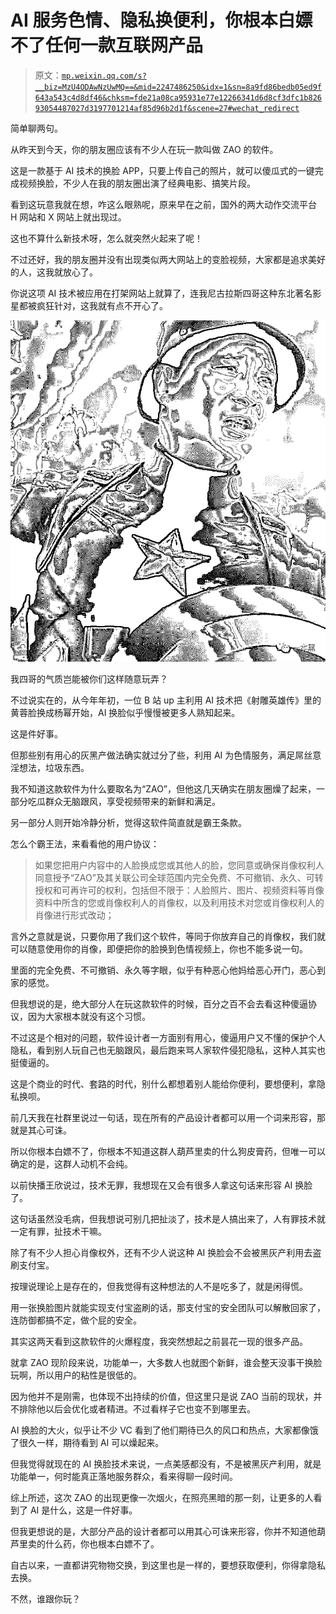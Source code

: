 # AI 服务色情、隐私换便利，你根本白嫖不了任何一款互联网产品

> 原文：[`mp.weixin.qq.com/s?__biz=MzU4ODAwNzUwMQ==&mid=2247486250&idx=1&sn=8a9fd86bedb05ed9f643a543c4d8df46&chksm=fde21a08ca95931e77e12266341d6d8cf3dfc1b82693054487027d3197701214af85d96b2d1f&scene=27#wechat_redirect`](http://mp.weixin.qq.com/s?__biz=MzU4ODAwNzUwMQ==&mid=2247486250&idx=1&sn=8a9fd86bedb05ed9f643a543c4d8df46&chksm=fde21a08ca95931e77e12266341d6d8cf3dfc1b82693054487027d3197701214af85d96b2d1f&scene=27#wechat_redirect)

 简单聊两句。 

从昨天到今天，你的朋友圈应该有不少人在玩一款叫做 ZAO 的软件。

这是一款基于 AI 技术的换脸 APP，只要上传自己的照片，就可以傻瓜式的一键完成视频换脸，不少人在我的朋友圈出演了经典电影、搞笑片段。

看到这玩意我就在想，咋这么眼熟呢，原来早在之前，国外的两大动作交流平台 H 网站和 X 网站上就出现过。

这也不算什么新技术呀，怎么就突然火起来了呢！

不过还好，我的朋友圈并没有出现类似两大网站上的变脸视频，大家都是追求美好的人，这我就放心了。

你说这项 AI 技术被应用在打架网站上就算了，连我尼古拉斯四哥这种东北著名影星都被疯狂针对，这我就有点不开心了。

![](img/75531f5dddc610fb45ca62558376e975.jpg)

我四哥的气质岂能被你们这样随意玩弄？

不过说实在的，从今年年初，一位 B 站 up 主利用 AI 技术把《射雕英雄传》里的黄蓉脸换成杨幂开始，AI 换脸似乎慢慢被更多人熟知起来。

这是件好事。

但那些别有用心的灰黑产做法确实就过分了些，利用 AI 为色情服务，满足屌丝意淫想法，垃圾东西。

我不知道这款软件为什么要取名为“ZAO”，但他这几天确实在朋友圈燥了起来，一部分吃瓜群众无脑跟风，享受视频带来的新鲜和满足。

另一部分人则开始冷静分析，觉得这软件简直就是霸王条款。

怎么个霸王法，来看看他的用户协议：

> 如果您把用户内容中的人脸换成您或其他人的脸，您同意或确保肖像权利人同意授予“ZAO”及其关联公司全球范围内完全免费、不可撤销、永久、可转授权和可再许可的权利，包括但不限于：人脸照片、图片、视频资料等肖像资料中所含的您或肖像权利人的肖像权，以及利用技术对您或肖像权利人的肖像进行形式改动；

言外之意就是说，只要你用了我们这个软件，等同于你放弃自己的肖像权，我们就可以随意使用你的肖像，即便把你的脸换到色情视频上，你也不能多说一句。

里面的完全免费、不可撤销、永久等字眼，似乎有种恶心他妈给恶心开门，恶心到家的感觉。

但我想说的是，绝大部分人在玩这款软件的时候，百分之百不会去看这种傻逼协议，因为大家根本就没有这个习惯。

不过这是个相对的问题，软件设计者一方面别有用心，傻逼用户又不懂的保护个人隐私，看到别人玩自己也无脑跟风，最后跑来骂人家软件侵犯隐私，这种人其实也挺傻逼的。

这是个商业的时代、套路的时代，别什么都想着别人能给你便利，要想便利，拿隐私换呗。

前几天我在社群里说过一句话，现在所有的产品设计者都可以用一个词来形容，那就是其心可诛。

所以你根本白嫖不了，你根本不知道这群人葫芦里卖的什么狗皮膏药，但唯一可以确定的是，这群人动机不会纯。

以前快播王欣说过，技术无罪，我想现在又会有很多人拿这句话来形容 AI 换脸了。

这句话虽然没毛病，但我想说可别几把扯淡了，技术是人搞出来了，人有罪技术就一定有罪，扯技术干嘛。

除了有不少人担心肖像权外，还有不少人说这种 AI 换脸会不会被黑灰产利用去盗刷支付宝。

按理说理论上是存在的，但我觉得有这种想法的人不是吃多了，就是闲得慌。

用一张换脸图片就能实现支付宝盗刷的话，那支付宝的安全团队可以解散回家了，连防御都搞不定，做个屁的安全。

其实这两天看到这款软件的火爆程度，我突然想起之前昙花一现的很多产品。

就拿 ZAO 现阶段来说，功能单一，大多数人也就图个新鲜，谁会整天没事干换脸玩啊，所以用户的粘性是很低的。

因为他并不是刚需，也体现不出持续的价值，但这里只是说 ZAO 当前的现状，并不排除他以后会优化或者精进。不过看样子它也变不到哪里去。

AI 换脸的大火，似乎让不少 VC 看到了他们期待已久的风口和热点，大家都像饿了很久一样，期待看到 AI 可以燥起来。

但我觉得就现在的 AI 换脸技术来说，一点美感都没有，不是被黑灰产利用，就是功能单一，何时能真正落地服务群众，看来得聊一段时间。

综上所述，这次 ZAO 的出现更像一次烟火，在照亮黑暗的那一刻，让更多的人看到了 AI 是什么，这是一件好事。

但我更想说的是，大部分产品的设计者都可以用其心可诛来形容，你并不知道他葫芦里卖的什么药，你也根本白嫖不了。

自古以来，一直都讲究物物交换，到这里也是一样的，要想获取便利，你得拿隐私去换。

不然，谁跟你玩？